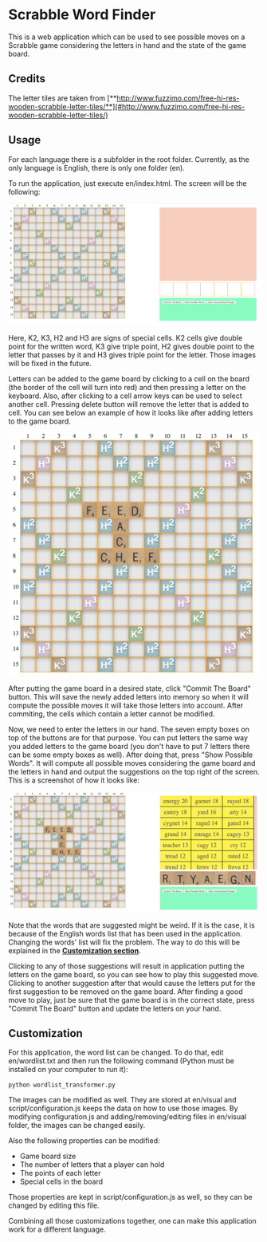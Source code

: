 # Scrabble Word Finder


This is a web application which can be used to see possible moves on a Scrabble game considering the letters in hand and the state of the game board.

## Credits

The letter tiles are taken from [**http://www.fuzzimo.com/free-hi-res-wooden-scrabble-letter-tiles/**](#http://www.fuzzimo.com/free-hi-res-wooden-scrabble-letter-tiles/)

## Usage

For each language there is a subfolder in the root folder. Currently, as the only language is English, there is only one folder (en).

To run the application, just execute en/index.html. The screen will be the following:

<p align="center"><img src="screenshots/main.png"/></p>

Here, K2, K3, H2 and H3 are signs of special cells. K2 cells give double point for the written word, K3 give triple point, H2 gives double point to the letter that passes by it and H3 gives triple point for the letter. Those images will be fixed in the future.

Letters can be added to the game board by clicking to a cell on the board (the border of the cell will turn into red) and then pressing a letter on the keyboard. Also, after clicking to a cell arrow keys can be used to select another cell. Pressing delete button will remove the letter that is added to cell. You can see below an example of how it looks like after adding letters to the game board. 

<p align="center"><img src="screenshots/board.png"/></p>

After putting the game board in a desired state, click "Commit The Board" button. This will save the newly added letters into memory so when it will compute the possible moves it will take those letters into account. After commiting, the cells which contain a letter cannot be modified.

Now, we need to enter the letters in our hand. The seven empty boxes on top of the buttons are for that purpose. You can put letters the same way you added letters to the game board (you don't have to put 7 letters there can be some empty boxes as well). After doing that, press "Show Possible Words". It will compute all possible moves considering the game board and the letters in hand and output the suggestions on the top right of the screen. This is a screenshot of how it looks like:

<p align="center"><img src="screenshots/suggestion.png"/></p>

Note that the words that are suggested might be weird. If it is the case, it is because of the English words list that has been used in the application. Changing the words' list will fix the problem. The way to do this will be explained in the [**Customization section**](#customization-section). 

Clicking to any of those suggestions will result in application putting the letters on the game board, so you can see how to play this suggested move. Clicking to another suggestion after that would cause the letters put for the first suggestion to be removed on the game board. After finding a good move to play, just be sure that the game board is in the correct state, press "Commit The Board" button and update the letters on your hand.


## <a name="customization-section"></a>Customization

For this application, the word list can be changed. To do that, edit en/wordlist.txt and then run the following command (Python must be installed on your computer to run it):

```
python wordlist_transformer.py
```

The images can be modified as well. They are stored at en/visual and script/configuration.js keeps the data on how to use those images. By modifying configuration.js and adding/removing/editing files in en/visual folder, the images can be changed easily.


Also the following properties can be modified:

<ul>
<li>Game board size</li>
<li>The number of letters that a player can hold</li>
<li>The points of each letter</li>
<li>Special cells in the board</li>
</ul>

Those properties are kept in script/configuration.js as well, so they can be changed by editing this file.

Combining all those customizations together, one can make this application work for a different language.

